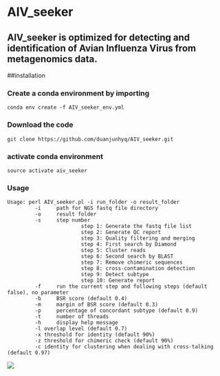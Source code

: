 # AIV_seeker
## AIV_seeker is optimized for detecting and identification of Avian Influenza Virus from metagenomics data.

##installation

### Create a conda environment by importing 

```
conda env create -f AIV_seeker_env.yml
```

### Download the code 

```
git clone https://github.com/duanjunhyq/AIV_seeker.git
```

### activate conda environment 

```
source activate aiv_seeker
```

### Usage

```
Usage: perl AIV_seeker.pl -i run_folder -o result_folder
         -i     path for NGS fastq file directory
         -o     result folder
         -s     step number
                        step 1: Generate the fastq file list
                        step 2: Generate QC report
                        step 3: Quality filtering and merging
                        step 4: First search by Diamond
                        step 5: Cluster reads
                        step 6: Second search by BLAST
                        step 7: Remove chimeric sequences
                        step 8: cross-contamination detection
                        step 9: Detect subtype
                        step 10: Generate report
         -f     run the current step and following steps (default false), no parameter
         -b     BSR score (default 0.4)
         -m     margin of BSR score (default 0.3)
         -p     percentage of concordant subtype (default 0.9)
         -t     number of threads
         -h     display help message
         -l overlap level (default 0.7)
         -x threshold for identity (default 90%)
         -z threshold for chimeric check (default 90%)
         -c identity for clustering when dealing with cross-talking (default 0.97)

```

<img src="https://github.com/duanjunhyq/AIV_seeker/blob/master/img/subtype.jpg">
